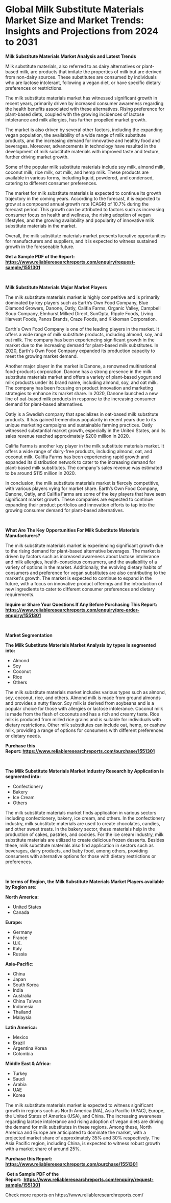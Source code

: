 <p><h1>Global Milk Substitute Materials Market Size and Market Trends: Insights and Projections from 2024 to 2031</h1></p><p><strong>Milk Substitute Materials Market Analysis and Latest Trends</strong></p>
<p><p>Milk substitute materials, also referred to as dairy alternatives or plant-based milk, are products that imitate the properties of milk but are derived from non-dairy sources. These substitutes are consumed by individuals who are lactose intolerant, following a vegan diet, or have specific dietary preferences or restrictions.</p><p>The milk substitute materials market has witnessed significant growth in recent years, primarily driven by increased consumer awareness regarding the health benefits associated with these alternatives. Rising preference for plant-based diets, coupled with the growing incidences of lactose intolerance and milk allergies, has further propelled market growth.</p><p>The market is also driven by several other factors, including the expanding vegan population, the availability of a wide range of milk substitute products, and the increasing demand for innovative and healthy food and beverages. Moreover, advancements in technology have resulted in the development of milk substitute materials with improved taste and texture, further driving market growth.</p><p>Some of the popular milk substitute materials include soy milk, almond milk, coconut milk, rice milk, oat milk, and hemp milk. These products are available in various forms, including liquid, powdered, and condensed, catering to different consumer preferences.</p><p>The market for milk substitute materials is expected to continue its growth trajectory in the coming years. According to the forecast, it is expected to grow at a compound annual growth rate (CAGR) of 10.7% during the forecast period. This growth can be attributed to factors such as increasing consumer focus on health and wellness, the rising adoption of vegan lifestyles, and the growing availability and popularity of innovative milk substitute materials in the market.</p><p>Overall, the milk substitute materials market presents lucrative opportunities for manufacturers and suppliers, and it is expected to witness sustained growth in the foreseeable future.</p></p>
<p><strong>Get a Sample PDF of the Report:&nbsp; <a href="https://www.reliableresearchreports.com/enquiry/request-sample/1551301">https://www.reliableresearchreports.com/enquiry/request-sample/1551301</a></strong></p>
<p>&nbsp;</p>
<p><strong>Milk Substitute Materials Major Market Players</strong></p>
<p><p>The milk substitute materials market is highly competitive and is primarily dominated by key players such as Earth’s Own Food Company, Blue Diamond Growers, Danone, Oatly, Califia Farms, Organic Valley, Campbell Soup Company, Elmhurst Milked Direct, SunOpta, Ripple Foods, Living Harvest Foods, Panos Brands, Craze Foods, and Kikkoman Corporation.</p><p>Earth's Own Food Company is one of the leading players in the market. It offers a wide range of milk substitute products, including almond, soy, and oat milk. The company has been experiencing significant growth in the market due to the increasing demand for plant-based milk substitutes. In 2020, Earth's Own Food Company expanded its production capacity to meet the growing market demand.</p><p>Another major player in the market is Danone, a renowned multinational food-products corporation. Danone has a strong presence in the milk substitute materials market and offers a variety of plant-based yogurt and milk products under its brand name, including almond, soy, and oat milk. The company has been focusing on product innovation and marketing strategies to enhance its market share. In 2020, Danone launched a new line of oat-based milk products in response to the increasing consumer demand for plant-based alternatives.</p><p>Oatly is a Swedish company that specializes in oat-based milk substitute products. It has gained tremendous popularity in recent years due to its unique marketing campaigns and sustainable farming practices. Oatly witnessed substantial market growth, especially in the United States, and its sales revenue reached approximately $200 million in 2020.</p><p>Califia Farms is another key player in the milk substitute materials market. It offers a wide range of dairy-free products, including almond, oat, and coconut milk. Califia Farms has been experiencing rapid growth and expanded its distribution network to cater to the increasing demand for plant-based milk substitutes. The company's sales revenue was estimated to be around $115 million in 2020.</p><p>In conclusion, the milk substitute materials market is fiercely competitive, with various players vying for market share. Earth’s Own Food Company, Danone, Oatly, and Califia Farms are some of the key players that have seen significant market growth. These companies are expected to continue expanding their product portfolios and innovation efforts to tap into the growing consumer demand for plant-based alternatives.</p></p>
<p>&nbsp;</p>
<p><strong>What Are The Key Opportunities For Milk Substitute Materials Manufacturers?</strong></p>
<p><p>The milk substitute materials market is experiencing significant growth due to the rising demand for plant-based alternative beverages. The market is driven by factors such as increased awareness about lactose intolerance and milk allergies, health-conscious consumers, and the availability of a variety of options in the market. Additionally, the evolving dietary habits of consumers and preference for vegan substitutes are also contributing to the market's growth. The market is expected to continue to expand in the future, with a focus on innovative product offerings and the introduction of new ingredients to cater to different consumer preferences and dietary requirements.</p></p>
<p><strong>Inquire or Share Your Questions If Any Before Purchasing This Report: <a href="https://www.reliableresearchreports.com/enquiry/pre-order-enquiry/1551301">https://www.reliableresearchreports.com/enquiry/pre-order-enquiry/1551301</a></strong></p>
<p>&nbsp;</p>
<p><strong>Market Segmentation</strong></p>
<p><strong>The Milk Substitute Materials Market Analysis by types is segmented into:</strong></p>
<p><ul><li>Almond</li><li>Soy</li><li>Coconut</li><li>Rice</li><li>Others</li></ul></p>
<p><p>The milk substitute materials market includes various types such as almond, soy, coconut, rice, and others. Almond milk is made from ground almonds and provides a nutty flavor. Soy milk is derived from soybeans and is a popular choice for those with allergies or lactose intolerance. Coconut milk is made from the flesh of coconuts and has a rich and creamy taste. Rice milk is produced from milled rice grains and is suitable for individuals with dietary restrictions. Other milk substitutes can include oat, hemp, or cashew milk, providing a range of options for consumers with different preferences or dietary needs.</p></p>
<p><strong>Purchase this Report:&nbsp;<a href="https://www.reliableresearchreports.com/purchase/1551301">https://www.reliableresearchreports.com/purchase/1551301</a></strong></p>
<p>&nbsp;</p>
<p><strong>The Milk Substitute Materials Market Industry Research by Application is segmented into:</strong></p>
<p><ul><li>Confectionery</li><li>Bakery</li><li>Ice Cream</li><li>Others</li></ul></p>
<p><p>The milk substitute materials market finds application in various sectors including confectionery, bakery, ice cream, and others. In the confectionery industry, milk substitute materials are used to create chocolates, candies, and other sweet treats. In the bakery sector, these materials help in the production of cakes, pastries, and cookies. For the ice cream industry, milk substitute materials are utilized to create delicious frozen desserts. Besides these, milk substitute materials also find application in sectors such as beverages, dairy products, and baby food, among others, providing consumers with alternative options for those with dietary restrictions or preferences.</p></p>
<p>&nbsp;</p>
<p><strong>In terms of Region, the Milk Substitute Materials Market Players available by Region are:</strong></p>
<p>
    <p> <strong> North America: </strong>
        <ul>
            <li>United States</li>
            <li>Canada</li>
        </ul>
        </p> 
    <p> <strong> Europe: </strong>
        <ul>
            <li>Germany</li>
            <li>France</li>
            <li>U.K.</li>
            <li>Italy</li>
            <li>Russia</li>
        </ul>
        </p> 
    <p> <strong> Asia-Pacific: </strong>
        <ul>
            <li>China</li>
            <li>Japan</li>
            <li>South Korea</li>
            <li>India</li>
            <li>Australia</li>
            <li>China Taiwan</li>
            <li>Indonesia</li>
            <li>Thailand</li>
            <li>Malaysia</li>
        </ul>
        </p> 
    <p> <strong> Latin America: </strong>
        <ul>
            <li>Mexico</li>
            <li>Brazil</li>
            <li>Argentina Korea</li>
            <li>Colombia</li>
        </ul>
        </p> 
    <p> <strong> Middle East & Africa: </strong>
        <ul>
            <li>Turkey</li>
            <li>Saudi</li>
            <li>Arabia</li>
            <li>UAE</li>
            <li>Korea</li>
        </ul>
    </p>
    </p>
<p><p>The milk substitute materials market is expected to witness significant growth in regions such as North America (NA), Asia Pacific (APAC), Europe, the United States of America (USA), and China. The increasing awareness regarding lactose intolerance and rising adoption of vegan diets are driving the demand for milk substitutes in these regions. Among these, North America and Europe are anticipated to dominate the market, with a projected market share of approximately 35% and 30% respectively. The Asia Pacific region, including China, is expected to witness robust growth with a market share of around 25%.</p></p>
<p><strong>Purchase this Report: <a href="https://www.reliableresearchreports.com/purchase/1551301">https://www.reliableresearchreports.com/purchase/1551301</a></strong></p>
<p>&nbsp;<strong>Get a Sample PDF of the Report:&nbsp;&nbsp;<a href="https://www.reliableresearchreports.com/enquiry/request-sample/1551301">https://www.reliableresearchreports.com/enquiry/request-sample/1551301</a></strong></p>
<p><strong></strong></p>
<p>Check more reports on https://www.reliableresearchreports.com/</p>